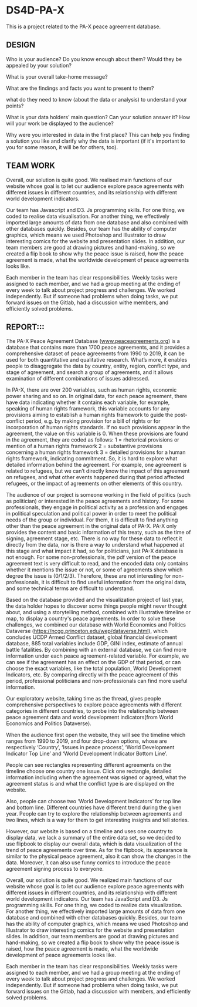 # DS4D-PA-X
This is a project related to the PA-X peace agreement database.

## DESIGN
Who is your audience? Do you know enough about them? Would they be appealed by your solution?

What is your overall take-home message?

What are the findings and facts you want to present to them?

what do they need to know (about the data or analysis) to understand your points?

What is your data holders' main question? Can your solution answer it?
How will your work be displayed to the audience?

Why were you interested in data in the first place? This can help you finding a solution you like and clarify why the data is important (if it's important to you for some reason, it will be for others, too).

## TEAM WORK
Overall, our solution is quite good. We realised main functions of our website whose goal is to let our audience explore peace agreements with different issues in different countries, and its relationship with different world development indicators. 

Our team has Javascript and D3. Js programming skills. For one thing, we coded to realise data visualisation. For another thing, we effectively imported large amounts of data from one database and also combined with other databases quickly.  Besides, our team has the ability of computer graphics, which means we used Photoshop and Illustrator to draw interesting comics for the website and presentation slides. In addition, our team members are good at drawing pictures and hand-making, so we created a flip book to show why the peace issue is raised, how the peace agreement is made, what the worldwide development of peace agreements looks like.

Each member in the team has clear responsibilities. Weekly tasks were assigned to each member, and we had a group meeting at the ending of every week to talk about project progress and challenges. We worked independently. But if someone had problems when doing tasks, we put forward issues on the Gitlab, had a discussion withe members, and efficiently solved problems.


## REPORT:::
The PA-X Peace Agreement Database (www.peaceagreements.org) is a database that contains more than 1700 peace agreements, and it provides a comprehensive dataset of peace agreements from 1990 to 2019, it can be used for both quantitative and qualitative research. What’s more, it enables people to disaggregate the data by country, entity, region, conflict type, and stage of agreement, and search a group of agreements, and it allows examination of different combinations of issues addressed. 

In PA-X, there are over 200 variables, such as human rights, economic power sharing and so on. In original data, for each peace agreement, there have data indicating whether it contains each variable, for example, speaking of human rights framework, this variable accounts for any provisions aiming to establish a human rights framework to guide the post-conflict period, e.g. by making provision for a bill of rights or for incorporation of human rights standards. If no such provisions appear in the agreement, the value on this variable is 0. When these provisions are found in the agreement, they are coded as follows:
1 = rhetorical provisions or mention of a human rights framework
2 = substantive provisions concerning a human rights framework
3 = detailed provisions for a human rights framework, indicating commitment.
So, it is hard to explore what detailed information behind the agreement. For example, one agreement is related to refugees, but we can’t directly know the impact of this agreement on refugees, and what other events happened during that period affected refugees, or the impact of agreements on other elements of this country. 

The audience of our project is someone working in the field of politics (such as politician) or interested in the peace agreements and history. For some professionals, they engage in political activity as a profession and engages in political speculation and political power in order to meet the political needs of the group or individual. For them, it is difficult to find anything other than the peace agreement in the original data of PA-X. PA-X only provides the content and basic information of this treaty, such as the time of signing, agreement stage, etc. There is no way for these data to reflect it directly from the data, nor is there a way to understand what happened at this stage and what impact it had, so for politicians, just PA-X database is not enough. For some non-professionals, the pdf version of the peace agreement text is very difficult to read, and the encoded data only contains whether it mentions the issue or not, or some of agreements show which degree the issue is (0/1/2/3). Therefore, these are not interesting for non-professionals, it is difficult to find useful information from the original data, and some technical terms are difficult to understand. 

Based on the database provided and the visualization project of last year, the data holder hopes to discover some things people might never thought about, and using a storytelling method, combined with illustrative timeline or map, to display a country's peace agreements. In order to solve these challenges, we combined our database with World Economics and Politics Dataverse (https://ncgg.princeton.edu/wep/dataverse.html), which concludes UCDP Armed Conflict dataset, global financial development database, 885 total variables include GDP, GINI index, estimate of annual battle fatalities. By combining with an external database, we can find more information under each peace agreement-related variable. For example, we can see if the agreement has an effect on the GDP of that period, or can choose the exact variables, like the total population, World Development Indicators, etc. By comparing directly with the peace agreement of this period, professional politicians and non-professionals can find more useful information.

Our exploratory website, taking time as the thread, gives people comprehensive perspectives to explore peace agreements with different categories in different countries, to probe into the relationship between peace agreement data and world development indicators(from World Economics and Politics Dataverse).

When the audience first open the website, they will see the timeline which ranges from 1990 to 2019, and four drop-down options, whose are respectively ‘Country’, ‘Issues in peace process’, ‘World Development Indicator Top Line’ and ‘World Development Indicator Bottom Line’. 

People can see rectangles representing different agreements on the timeline choose one country one issue. Click one rectangle, detailed information including when the agreement was signed or agreed,   what the agreement status is and what the conflict type is are displayed on the website.

Also, people can choose two ‘World Development Indicators’ for top line and bottom line. Different countries have different trend during the given year. People can try to explore the relationship between agreements and two lines, which is a way for them to get interesting insights and tell stories.

However, our website is based on a timeline and uses one country to display data, we lack a summary of the entire data set, so we decided to use flipbook to display our overall data, which is data visualization of the trend of peace agreements over time. As for the flipbook, its appearance is similar to the physical peace agreement, also it can show the changes in the data. Moreover, it can also use funny comics to introduce the peace agreement signing process to everyone.

Overall, our solution is quite good. We realized main functions of our website whose goal is to let our audience explore peace agreements with different issues in different countries, and its relationship with different world development indicators. Our team has JavaScript and D3. Js programming skills. For one thing, we coded to realize data visualization. For another thing, we effectively imported large amounts of data from one database and combined with other databases quickly.  Besides, our team has the ability of computer graphics, which means we used Photoshop and Illustrator to draw interesting comics for the website and presentation slides. In addition, our team members are good at drawing pictures and hand-making, so we created a flip book to show why the peace issue is raised, how the peace agreement is made, what the worldwide development of peace agreements looks like.

Each member in the team has clear responsibilities. Weekly tasks were assigned to each member, and we had a group meeting at the ending of every week to talk about project progress and challenges. We worked independently. But if someone had problems when doing tasks, we put forward issues on the Gitlab, had a discussion with members, and efficiently solved problems.
